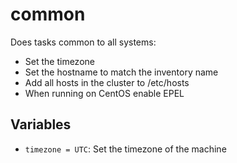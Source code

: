 # common

Does tasks common to all systems:

* Set the timezone
* Set the hostname to match the inventory name
* Add all hosts in the cluster to /etc/hosts
* When running on CentOS enable EPEL

## Variables

* `timezone = UTC`: Set the timezone of the machine